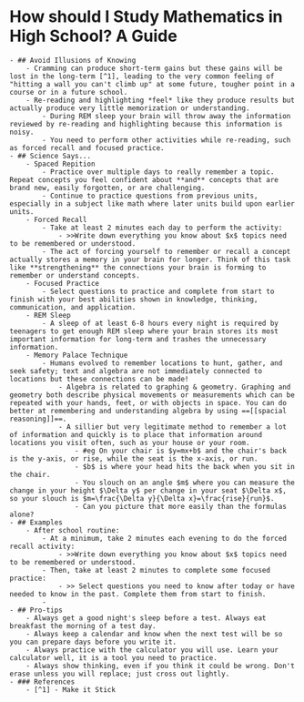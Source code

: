 # How should I Study Mathematics in High School? A Guide
	- ## Avoid Illusions of Knowing
		- Cramming can produce short-term gains but these gains will be lost in the long-term [^1], leading to the very common feeling of "hitting a wall you can't climb up" at some future, tougher point in a course or in a future school.
		- Re-reading and highlighting *feel* like they produce results but actually produce very little memorization or understanding.
			- During REM sleep your brain will throw away the information reviewed by re-reading and highlighting because this information is noisy.
			- You need to perform other activities while re-reading, such as forced recall and focused practice.
	- ## Science Says...
		- Spaced Repition
			- Practice over multiple days to really remember a topic. Repeat concepts you feel confident about **and** concepts that are brand new, easily forgotten, or are challenging.
			- Continue to practice questions from previous units, especially in a subject like math where later units build upon earlier units.
		- Forced Recall
			- Take at least 2 minutes each day to perform the activity:
				- >>Write down everything you know about $x$ topics need to be remembered or understood.
			- The act of forcing yourself to remember or recall a concept actually stores a memory in your brain for longer. Think of this task like **strengthening** the connections your brain is forming to remember or understand concepts.
		- Focused Practice
			- Select questions to practice and complete from start to finish with your best abilities shown in knowledge, thinking, communication, and application.
		- REM Sleep
			- A sleep of at least 6-8 hours every night is required by teenagers to get enough REM sleep where your brain stores its most important information for long-term and trashes the unnecessary information.
		- Memory Palace Technique
			- Humans evolved to remember locations to hunt, gather, and seek safety; text and algebra are not immediately connected to locations but these connections can be made!
				- Algebra is related to graphing & geometry. Graphing and geometry both describe physical movements or measurements which can be repeated with your hands, feet, or with objects in space. You can do better at remembering and understanding algebra by using ==[[spacial reasoning]]==.
				- A sillier but very legitimate method to remember a lot of information and quickly is to place that information around locations you visit often, such as your house or your room.
					- #eg On your chair is $y=mx+b$ and the chair's back is the y-axis, or rise, while the seat is the x-axis, or run.
					- $b$ is where your head hits the back when you sit in the chair.
					- You slouch on an angle $m$ where you can measure the change in your height $\Delta y$ per change in your seat $\Delta x$, so your slouch is $m=\frac{\Delta y}{\Delta x}=\frac{rise}{run}$.
					- Can you picture that more easily than the formulas alone?
	- ## Examples
		- After school routine:
			- At a minimum, take 2 minutes each evening to do the forced recall activity:
				- >>Write down everything you know about $x$ topics need to be remembered or understood.
			- Then, take at least 2 minutes to complete some focused practice:
				- >> Select questions you need to know after today or have needed to know in the past. Complete them from start to finish.
			-
	- ## Pro-tips
		- Always get a good night's sleep before a test. Always eat breakfast the morning of a test day.
		- Always keep a calendar and know when the next test will be so you can prepare days before you write it.
		- Always practice with the calculator you will use. Learn your calculator well, it is a tool you need to practice.
		- Always show thinking, even if you think it could be wrong. Don't erase unless you will replace; just cross out lightly.
	- ### References
		- [^1] - Make it Stick